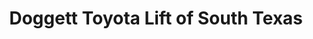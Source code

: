 ---
title: "Doggett Toyota Lift of South Texas"
url: /austin/doggett-toyota-lift-of-south-texas/
shop: Baustoffe
---
